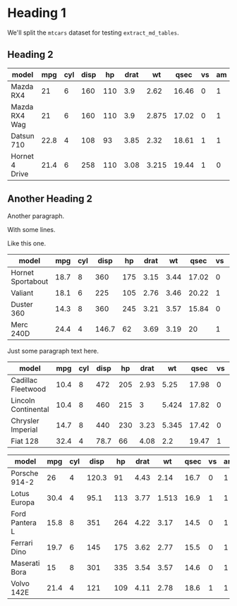 # Heading 1

We'll split the `mtcars` dataset for testing `extract_md_tables`.

## Heading 2

|model              |mpg |cyl|disp |hp |drat|wt   |qsec |vs |am |gear|carb|
|-------------------|----|---|-----|---|----|-----|-----|---|---|----|----|
|Mazda RX4          |21  |6  |160  |110|3.9 |2.62 |16.46|0  |1  |4   |4   |
|Mazda RX4 Wag      |21  |6  |160  |110|3.9 |2.875|17.02|0  |1  |4   |4   |
|Datsun 710         |22.8|4  |108  |93 |3.85|2.32 |18.61|1  |1  |4   |1   |
|Hornet 4 Drive     |21.4|6  |258  |110|3.08|3.215|19.44|1  |0  |3   |1   |

## Another Heading 2
Another paragraph.

With some lines.

Like this one.

|model              |mpg |cyl|disp |hp |drat|wt   |qsec |vs |am |gear|carb|
|-------------------|----|---|-----|---|----|-----|-----|---|---|----|----|
|Hornet Sportabout  |18.7|8  |360  |175|3.15|3.44 |17.02|0  |0  |3   |2   |
|Valiant            |18.1|6  |225  |105|2.76|3.46 |20.22|1  |0  |3   |1   |
|Duster 360         |14.3|8  |360  |245|3.21|3.57 |15.84|0  |0  |3   |4   |
|Merc 240D          |24.4|4  |146.7|62 |3.69|3.19 |20   |1  |0  |4   |2   |

Just some paragraph text here.

|model              |mpg |cyl|disp |hp |drat|wt   |qsec |vs |am |gear|carb|
|-------------------|----|---|-----|---|----|-----|-----|---|---|----|----|
|Cadillac Fleetwood |10.4|8  |472  |205|2.93|5.25 |17.98|0  |0  |3   |4   |
|Lincoln Continental|10.4|8  |460  |215|3   |5.424|17.82|0  |0  |3   |4   |
|Chrysler Imperial  |14.7|8  |440  |230|3.23|5.345|17.42|0  |0  |3   |4   |
|Fiat 128           |32.4|4  |78.7 |66 |4.08|2.2  |19.47|1  |1  |4   |1   |

|model              |mpg |cyl|disp |hp |drat|wt   |qsec |vs |am |gear|carb|
|-------------------|----|---|-----|---|----|-----|-----|---|---|----|----|
|Porsche 914-2      |26  |4  |120.3|91 |4.43|2.14 |16.7 |0  |1  |5   |2   |
|Lotus Europa       |30.4|4  |95.1 |113|3.77|1.513|16.9 |1  |1  |5   |2   |
|Ford Pantera L     |15.8|8  |351  |264|4.22|3.17 |14.5 |0  |1  |5   |4   |
|Ferrari Dino       |19.7|6  |145  |175|3.62|2.77 |15.5 |0  |1  |5   |6   |
|Maserati Bora      |15  |8  |301  |335|3.54|3.57 |14.6 |0  |1  |5   |8   |
|Volvo 142E         |21.4|4  |121  |109|4.11|2.78 |18.6 |1  |1  |4   |2   |
